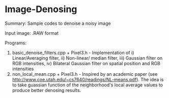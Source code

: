 # Image-Denosing
Summary: Sample codes to denoise a noisy image

Input image: .RAW format

Programs: 
1) basic_denoise_filters.cpp + Pixel3.h - Implementation of i) Linear/Averaging filter, ii) Non-linear/ median filter, 
                                          iii) Gaussian filter on RGB intensities, iv) Bilateral Gaussian filter on spatial position and RGB intensities
2) non_local_mean.cpp + Pixel3.h - Inspired by an academic paper (see http://www.coe.utah.edu/~cs7640/readings/NL-means.pdf). 
                                   The idea is to take guassian function of the neighborhood's local average values to produce better denosing results.  
